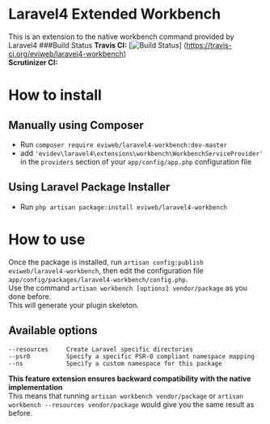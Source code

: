 Laravel4 Extended Workbench
===========================
This is an extension to the native workbench command provided by Laravel4
###Build Status
**Travis CI:** [![Build Status](https://travis-ci.org/eviweb/laravel4-workbench.png?branch=master)]
(https://travis-ci.org/eviweb/laravel4-workbench)   
**Scrutinizer CI:**     

How to install
==============
Manually using Composer
-----------------------
*   Run `composer require eviweb/laravel4-workbench:dev-master`     
*   add `'evidev\laravel4\extensions\workbench\WorkbenchServiceProvider'` in the
`providers` section of your `app/config/app.php` configuration file     

Using Laravel Package Installer
-------------------------------
*   Run `php artisan package:install eviweb/laravel4-workbench`     

How to use
==========
Once the package is installed, run `artisan config:publish eviweb/laravel4-workbench`,
then edit the configuration file `app/config/packages/laravel4-workbench/config.php`.   
Use the command `artisan workbench [options] vendor/package` as you done before.    
This will generate your plugin skeleton.    

Available options
-----------------
    
    --resources     Create Laravel specific directories
    --psr0          Specify a specific PSR-0 compliant namespace mapping
    --ns            Specify a custom namespace for this package
    
**This feature extension ensures backward compatibility with the native implementation**    
This means that running `artisan workbench vendor/package` or `artisan workbench --resources vendor/package`
would give you the same result as before.   